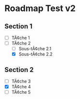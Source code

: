 ﻿# Roadmap Test v2

## Section 1
- [ ] TÃ¢che 1
- [ ] TÃ¢che 2
  - [ ] Sous-tÃ¢che 2.1
  - [x] Sous-tÃ¢che 2.2

## Section 2
- [ ] TÃ¢che 3
- [x] TÃ¢che 4
- [ ] TÃ¢che 5
